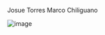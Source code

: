 Josue Torres
Marco Chiliguano

![image](https://github.com/josuetrres/EstructuraDatos/assets/163780660/97f6456f-199b-4598-b126-cd45c9e9d90a)
